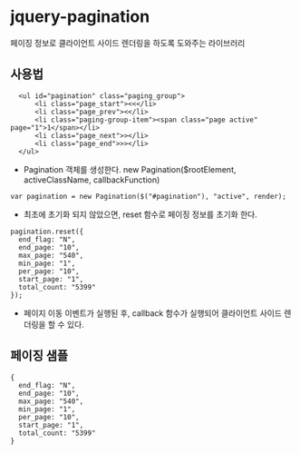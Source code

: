 # jquery-pagination
페이징 정보로 클라이언트 사이드 렌더링을 하도록 도와주는 라이브러리

## 사용법
```
  <ul id="pagination" class="paging_group">
      <li class="page_start"><<</li>
      <li class="page_prev"><</li>
      <li class="paging-group-item"><span class="page active" page="1">1</span></li>
      <li class="page_next">></li>
      <li class="page_end">>></li>
  </ul>
```
- Pagination 객체를 생성한다. new Pagination($rootElement, activeClassName, callbackFunction)
```
var pagination = new Pagination($("#pagination"), "active", render);
```
- 최초에 초기화 되지 않았으면, reset 함수로 페이징 정보를 초기화 한다.
```
pagination.reset({
  end_flag: "N",
  end_page: "10",
  max_page: "540",
  min_page: "1",
  per_page: "10",
  start_page: "1",
  total_count: "5399"
});
```
- 페이지 이동 이벤트가 실행된 후, callback 함수가 실행되어 클라이언트 사이드 렌더링을 할 수 있다.


## 페이징 샘플
```
{
  end_flag: "N",
  end_page: "10",
  max_page: "540",
  min_page: "1",
  per_page: "10",
  start_page: "1",
  total_count: "5399"
}
```
